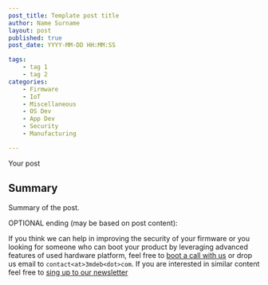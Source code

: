 ```yaml
---
post_title: Template post title
author: Name Surname
layout: post
published: true
post_date: YYYY-MM-DD HH:MM:SS

tags:
	- tag 1
	- tag 2
categories:
	- Firmware
	- IoT
	- Miscellaneous
	- OS Dev
	- App Dev
	- Security
	- Manufacturing

---
```


Your post


## Summary

Summary of the post.

OPTIONAL ending (may be based on post content):

If you think we can help in improving the security of your firmware or you
looking for someone who can boot your product by leveraging advanced features
of used hardware platform, feel free to [boot a call with us](https://calendly.com/3mdeb/consulting-remote-meeting)
or drop us email to `contact<at>3mdeb<dot>com`. If you are interested in similar
content feel free to [sing up to our newsletter](http://eepurl.com/gfoekD)
